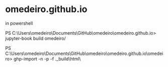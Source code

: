 # omedeiro.github.io
in powershell

PS C:\Users\omedeiro\Documents\GitHub\omedeiro\omedeiro.github.io> jupyter-book build omedeiro/

PS C:\Users\omedeiro\Documents\GitHub\omedeiro\omedeiro.github.io\omedeiro> ghp-import -n -p -f .\_build\html\

